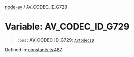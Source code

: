 [node-av](../globals.md) / AV\_CODEC\_ID\_G729

# Variable: AV\_CODEC\_ID\_G729

> `const` **AV\_CODEC\_ID\_G729**: [`AVCodecID`](../type-aliases/AVCodecID.md)

Defined in: [constants.ts:487](https://github.com/seydx/av/blob/f8631fc881b394300b1479f511d55cf1c370a87f/src/constants/constants.ts#L487)
